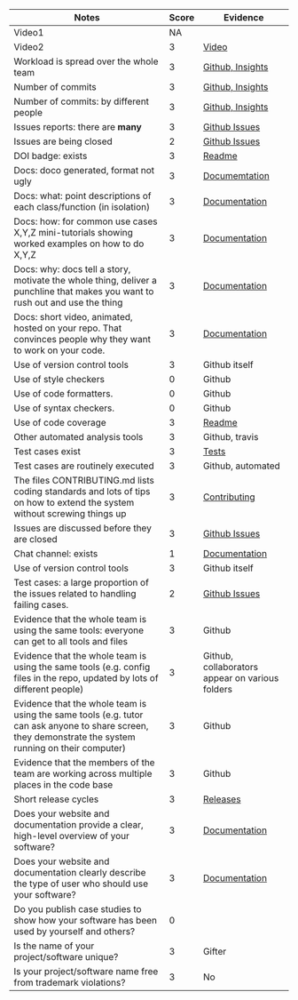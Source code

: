 |Notes|Score|Evidence|
|-----|---------|---------|
|Video1|NA||
|Video2|3|[Video](https://github.com/yagmurbbayraktar/CSC510_Project1/blob/main/docs/rubricDocs/GifterDemo_V0.1.0.mp4)| 
|Workload is spread over the whole team|3|[Github, Insights](https://github.com/yagmurbbayraktar/CSC510_Project1/graphs/contributors)|
|Number of commits|3|[Github, Insights](https://github.com/yagmurbbayraktar/CSC510_Project1/graphs/contributors)|
|Number of commits: by different people|3|[Github, Insights](https://github.com/yagmurbbayraktar/CSC510_Project1/graphs/contributors)|
|Issues reports: there are **many**|3|[Github Issues](https://github.com/yagmurbbayraktar/CSC510_Project1/issues)|
|Issues are being closed|2|[Github Issues](https://github.com/yagmurbbayraktar/CSC510_Project1/issues)|
|DOI badge: exists|3|[Readme](https://github.com/yagmurbbayraktar/CSC510_Project1/blob/main/README.md)|
|Docs: doco generated, format not ugly |3|[Documemtation](https://github.com/yagmurbbayraktar/CSC510_Project1/tree/main/src)|
|Docs: what: point descriptions of each class/function (in isolation) |3|[Documentation](https://github.com/yagmurbbayraktar/CSC510_Project1/tree/main/docs/rubricDocs)|
|Docs: how: for common use cases X,Y,Z mini-tutorials showing worked examples on how to do X,Y,Z|3|[Documentation](https://github.com/yagmurbbayraktar/CSC510_Project1/tree/main/docs/rubricDocs)|
|Docs: why: docs tell a story, motivate the whole thing, deliver a punchline that makes you want to rush out and use the thing|3|[Documentation](https://github.com/yagmurbbayraktar/CSC510_Project1/tree/main/docs/rubricDocs)|
|Docs: short video, animated, hosted on your repo. That convinces people why they want to work on your code.|3|[Documentation](https://github.com/yagmurbbayraktar/CSC510_Project1/tree/main/docs/rubricDocs)|
|Use of version control tools|3|Github itself|
|Use of style checkers|0|Github|
|Use of code formatters. |0|Github|
|Use of syntax checkers. |0|Github|
|Use of code coverage|3|[Readme](https://github.com/yagmurbbayraktar/CSC510_Project1/blob/main/README.md)|
|Other automated analysis tools|3|Github, travis|
|Test cases exist|3|[Tests](https://github.com/yagmurbbayraktar/CSC510_Project1/tree/main/test)|
|Test cases are routinely executed|3|Github, automated|
|The files CONTRIBUTING.md lists coding standards and lots of tips on how to extend the system without screwing things up|3|[Contributing](https://github.com/yagmurbbayraktar/CSC510_Project1/blob/main/CONTRIBUTING.md)
|Issues are discussed before they are closed|3|[Github Issues](https://github.com/yagmurbbayraktar/CSC510_Project1/issues)|
|Chat channel: exists|1|[Documentation](https://github.com/yagmurbbayraktar/CSC510_Project1/tree/main/docs/rubricDocs)|
|Use of version control tools|3|Github itself|
|Test cases: a large proportion of the issues related to handling failing cases.|2|[Github Issues](https://github.com/yagmurbbayraktar/CSC510_Project1/issues)|
|Evidence that the whole team is using the same tools: everyone can get to all tools and files|3|Github|
|Evidence that the whole team is using the same tools (e.g. config files in the repo, updated by lots of different people)|3|Github, collaborators appear on various folders|
|Evidence that the whole team is using the same tools (e.g. tutor can ask anyone to share screen, they demonstrate the system running on their computer)|3|Github|
|Evidence that the members of the team are working across multiple places in the code base|3|Github|
|Short release cycles |3|[Releases](https://github.com/yagmurbbayraktar/CSC510_Project1/releases)|
|Does your website and documentation provide a clear, high-level overview of your software?|3|[Documentation](https://github.com/yagmurbbayraktar/CSC510_Project1/tree/main/docs/rubricDocs)|
|Does your website and documentation clearly describe the type of user who should use your software?|3|[Documentation](https://github.com/yagmurbbayraktar/CSC510_Project1/tree/main/docs/rubricDocs)|
|Do you publish case studies to show how your software has been used by yourself and others?|0||
|Is the name of your project/software unique?|3|Gifter|
|Is your project/software name free from trademark violations?|3|No|

